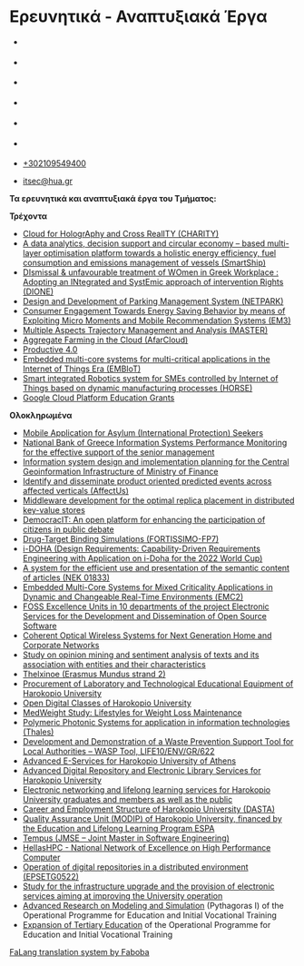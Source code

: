Ερευνητικά - Αναπτυξιακά Έργα
===============
                              

*   [](https://www.facebook.com/ditharokopio)
*   [](https://www.youtube.com/channel/UCEHkYirpXF1nSLxDCrfDZ4A)
*   [](https://www.linkedin.com/company/77699385)
*   [](https://www.instagram.com/dithua)

*   [](https://dit.hua.gr/index.php/el/a/projects?view=article&id=1668:cloud-for-holography-and-cross-reality-charity&catid=34:-)
*   [](https://dit.hua.gr/index.php/en/research/projects?view=article&id=1668:cloud-for-holography-and-cross-reality-charity&catid=34:projects)

*   [+302109549400](tel:+302109549400)
*   [itsec@hua.gr](mailto:itsec@hua.gr)

**Τα ερευνητικά και αναπτυξιακά έργα του Τμήματος:**

**Τρέχοντα**

*   [Cloud for HologrAphy and Cross RealITY (CHARITY)](https://dit.hua.gr/index.php/el/a/projects?view=article&id=1668:cloud-for-holography-and-cross-reality-charity&catid=34:-)
*   [A data analytics, decision support and circular economy – based multi-layer optimisation platform towards a holistic energy efficiency, fuel consumption and emissions management of vessels (SmartShip)](https://dit.hua.gr/index.php/el/a/projects?view=article&id=1418:smartship&catid=34)
*   [DIsmissal & unfavourable treatment of WOmen in Greek Workplace : Adopting an INtegrated and SystEmic approach of intervention Rights (DIONE)](https://dit.hua.gr/index.php/el/a/projects?view=article&id=1419:dione&catid=34)
*   [Design and Development of Parking Management System (NETPARK)](https://dit.hua.gr/index.php/el/a/projects?view=article&id=1420:netpark&catid=34)
*   [Consumer Engagement Towards Energy Saving Behavior by means of Exploiting Micro Moments and Mobile Recommendation Systems (EM3)](https://dit.hua.gr/index.php/el/a/projects?view=article&id=1421:em3&catid=34)
*   [Multiple Aspects Trajectory Management and Analysis (MASTER)](https://dit.hua.gr/index.php/el/a/projects?view=article&id=1422:master&catid=34)
*   [Aggregate Farming in the Cloud (AfarCloud)](https://dit.hua.gr/index.php/el/a/projects?view=article&id=1423:afarcloud&catid=34)
*   [Productive 4.0](https://dit.hua.gr/index.php/el/a/projects?view=article&id=1424:productive4-0&catid=34)
*   [Embedded multi-core systems for multi-critical applications in the Internet of Things Era (EMBIoT)](https://dit.hua.gr/index.php/el/a/projects?view=article&id=1425:embiot&catid=34)
*   [Smart integrated Robotics system for SMEs controlled by Internet of Things based on dynamic manufacturing processes (HORSE)](https://dit.hua.gr/index.php/el/a/projects?view=article&id=1426:horse&catid=34)
*   [Google Cloud Platform Education Grants](https://dit.hua.gr/index.php/el/?view=article&id=1156:google-cloud-platform-education-grant&catid=55:research)

**Ολοκληρωμένα**

*   [Mobile Application for Asylum (International Protection) Seekers](https://dit.hua.gr/index.php/el/a/projects?view=article&id=1427:asylum&catid=34:-)
*   [National Bank of Greece Information Systems Performance Monitoring for the effective support of the senior management](https://dit.hua.gr/index.php/el/a/projects?view=article&id=1429:nbgproject&catid=34)
*   [Information system design and implementation planning for the Central Geoinformation Infrastructure of Ministry of Finance](https://dit.hua.gr/index.php/el/a/projects?view=article&id=1430:mofproject&catid=34)
*   [Identify and disseminate product oriented predicted events across affected verticals (AffectUs)](https://dit.hua.gr/index.php/el/?view=article&id=1231:identify-and-disseminate-product-oriented-predicted-events-across-affected-verticals-affectus&catid=34:-)
*   [Middleware development for the optimal replica placement in distributed key-value stores](https://dit.hua.gr/index.php/el/a/projects?view=article&id=1054:research-a-development-projects-99&catid=34:-)
*   [DemocracIT: An open platform for enhancing the participation of citizens in public debate](https://dit.hua.gr/index.php/el/?view=article&id=835:democracit&catid=34:-)
*   [Drug-Target Binding Simulations (FORTISSIMO-FP7)](https://dit.hua.gr/index.php/el/a/projects?view=article&id=811:drug-target-binding-simulations-fortissimo-fp7&catid=34)
*   [i-DOHA (Design Requirements: Capability-Driven Requirements Engineering with Application on i-Doha for the 2022 World Cup)](https://dit.hua.gr/index.php/el/a/projects?view=article&id=809:i-doha-design-requirements-capability-driven-requirements-engineering-with-application-on-i-doha-for-the-2022-world-cup&catid=34)
*   [A system for the efficient use and presentation of the semantic content of articles (NEK 01833)](https://dit.hua.gr/index.php/el/a/projects?view=article&id=801:01833&catid=34)
*   [Embedded Multi-Core Systems for Mixed Criticality Applications in Dynamic and Changeable Real-Time Environments (ΕΜC2)](https://dit.hua.gr/index.php/el/a/projects?view=article&id=743:embedded-multi-core-systems-for-mixed-criticality-applications-in-dynamic-and-changeable-real-time-environments-c2&catid=34)
*   [FOSS Excellence Units in 10 departments of the project Electronic Services for the Development and Dissemination of Open Source Software](https://dit.hua.gr/index.php/el/a/projects?view=article&id=744:10&catid=34)
*   [Coherent Optical Wireless Systems for Next Generation Home and Corporate Networks](https://dit.hua.gr/index.php/el/a/projects?view=article&id=745:research-a-development-projects-4&catid=34)
*   [Study on opinion mining and sentiment analysis of texts and its association with entities and their characteristics](https://dit.hua.gr/index.php/el/a/projects?view=article&id=746:research-a-development-projects-5&catid=34)
*   [Thelxinoe (Erasmus Mundus strand 2)](https://dit.hua.gr/index.php/el/a/projects?view=article&id=747:thelxinoe-erasmus-mundus-strand-2&catid=34)
*   [Procurement of Laboratory and Technological Educational Equipment of Harokopio University](https://dit.hua.gr/index.php/el/a/projects?view=article&id=748:research-a-development-projects-7&catid=34)
*   [Open Digital Classes of Harokopio University](https://dit.hua.gr/index.php/el/a/projects?view=article&id=749:research-a-development-projects-8&catid=34)
*   [MedWeight Study: Lifestyles for Weight Loss Maintenance](https://dit.hua.gr/index.php/el/a/projects?view=article&id=750:medweight-study-lifestyles-for-weight-loss-maintenance&catid=34)
*   [Polymeric Photonic Systems for application in information technologies (Thales)](https://dit.hua.gr/index.php/el/a/projects?view=article&id=751:research-a-development-projects-10&catid=34)
*   [Development and Demonstration of a Waste Prevention Support Tool for Local Authorities – WASP Tool, LIFE10/ENV/GR/622](https://dit.hua.gr/index.php/el/a/projects?view=article&id=752:development-and-demonstration-of-a-waste-prevention-support-tool-for-local-authorities-wasp-tool-life10-env-gr-622&catid=34)
*   [Advanced Ε-Services for Harokopio University of Athens](https://dit.hua.gr/index.php/el/a/projects?view=article&id=753:research-a-development-projects-12&catid=34)
*   [Advanced Digital Repository and Electronic Library Services for Harokopio University](https://dit.hua.gr/index.php/el/a/projects?view=article&id=754:research-a-development-projects-13&catid=34)
*   [Electronic networking and lifelong learning services for Harokopio University graduates and members as well as the public](https://dit.hua.gr/index.php/el/a/projects?view=article&id=755:research-a-development-projects-14&catid=34)
*   [Career and Employment Structure of Harokopio University (DASTA)](https://dit.hua.gr/index.php/el/a/projects?view=article&id=756:research-a-development-projects-15&catid=34)
*   [Quality Assurance Unit (MODIP) of Harokopio University, financed by the Education and Lifelong Learning Program ESPA](https://dit.hua.gr/index.php/el/a/projects?view=article&id=757:research-a-development-projects-16&catid=34)
*   [Tempus (JMSE – Joint Master in Software Engineering)](https://dit.hua.gr/index.php/el/a/projects?view=article&id=758:tempus-jmse-joint-master-in-software-engineering&catid=34)
*   [HellasHPC - National Network of Excellence on High Performance Computer](https://dit.hua.gr/index.php/el/a/projects?view=article&id=759:hellashpc-national-network-of-excellence-on-high-performance-computer&catid=34)
*   [Operation of digital repositories in a distributed environment (EPSETG0522)](https://dit.hua.gr/index.php/el/a/projects?view=article&id=760:epsetg0522&catid=34)
*   [Study for the infrastructure upgrade and the provision of electronic services aiming at improving the University operation](https://dit.hua.gr/index.php/el/a/projects?view=article&id=761:3&catid=34)
*   [Advanced Research on Modeling and Simulation](http://athena.hua.gr/pythagoras/Index.htm) (Pythagoras I) of the Operational Programme for Education and Initial Vocational Training
*   [Expansion of Tertiary Education](https://dit.hua.gr/index.php/el/a/projects?view=article&id=113:-&catid=34:-) of the Operational Programme for Education and Initial Vocational Training

[FaLang translation system by Faboba](http://www.faboba.com/ "Faboba : Création de composantJoomla")

[](https://dit.hua.gr/index.php/el/a/projects#)
